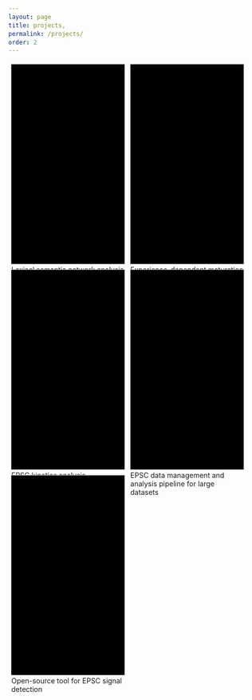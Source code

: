 ```yaml
---
layout: page
title: projects,
permalink: /projects/
order: 2
---
```


<html>
<head>
<style>
div.gallery {
  margin: 5px;
  border: 1px solid #ccc;
  float: left;
  width: 45%;
  height: 400px;
}

div.gallery:hover {
  border: 1px solid #666;
}

div.gallery img {
  width: 100%;
  height: 50%;
}

div.desc {
  text-align: left;
  padding: 10px;
}
</style>
</head>
<body>

<a href="/research">
    <div class="gallery">  
        <img src="/assets/img/black_square.png" alt="" width="600" height="400">
        <div class="desc">Lexical semantic network analysis in children from different socio-economic backgrounds</div>
    </div>
</a>

<a href="/research">
    <div class="gallery">  
        <img src="/assets/img/black_square.png" alt="" width="600" height="400">
        <div class="desc">Experience-dependent maturation of the reward circuitry</div>
    </div>
</a>

<a href="/projects/kinetics">
    <div class="gallery">  
        <img src="/assets/img/black_square.png" alt="" width="600" height="400">
        <div class="desc">EPSC kinetics analysis</div>
    </div>
</a>

<a href="/projects/epsc-pipeline">
    <div class="gallery">  
        <img src="/assets/img/black_square.png" alt="" width="600" height="400">
        <div class="desc">EPSC data management and analysis pipeline for large datasets</div>
    </div>
</a>

<a href="/projects/epsc-detection">
    <div class="gallery">  
        <img src="/assets/img/black_square.png" alt="" width="600" height="400">
        <div class="desc">Open-source tool for EPSC signal detection</div>
    </div>
</a>